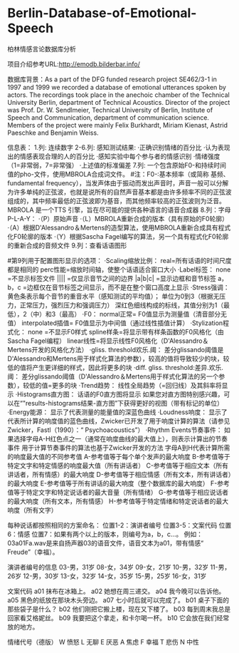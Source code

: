 

# Berlin-Database-of-Emotional-Speech
柏林情感言论数据库分析

项目介绍参考URL:http://emodb.bilderbar.info/

数据库背景：As a part of the DFG funded research project SE462/3-1 in 1997 and 1999 we recorded a database of emotional utterances spoken by actors. The recordings took place in the anechoic chamber of the Technical University Berlin, department of Technical Acoustics. Director of the project was Prof. Dr. W. Sendlmeier, Technical University of Berlin, Institute of Speech and Communication, department of communication science. Members of the project were mainly Felix Burkhardt, Miriam Kienast, Astrid Paeschke and Benjamin Weiss.

信息表：
1.列: 连续数字
2-6.列: 感知测试结果:
  ·正确识别情绪的百分比
  ·认为表现出的情感表现合理的人的百分比
  ·感知实验中每个参与者的情感识别
  ·情绪强度（1=非常弱，7=非常强）
  ·上述值的标准偏差
7.列: 一个包含原始F0-和持续时间值的pho-文件，使用MBROLA合成词文件。
#注：F0-:基本频率（或简称 基频、fundamental frequency），当发声体由于振动而发出声音时，声音一般可以分解为许多单纯的正弦波，也就是说所有的自然声音基本都是由许多频率不同的正弦波组成的，其中频率最低的正弦波即为基音，而其他频率较高的正弦波则为泛音。MBROLA 是一个TTS 引擎，旨在尽可能的提供各种语言的语音合成器
8.列：字母P-L-A-Y：
  ·（P）原始声音
  ·（L）MBROLA重新合成的版本（具有原始的F0轮廓）
  ·（A）根据D'Alessandro＆Mertens的造型算法，使用MBROLA重新合成具有程式化F0轮廓的版本
  ·（Y）根据Sascha Fagel编写的算法，另一个具有程式化F0轮廓的重新合成的音频文件
9.列：查看话语图形

#第9列用于配置图形显示的选项：
  ·Scaling缩放比例：
      real=所有话语的时间尺度都是相同的
      perc性能=缩放时间轴，使整个话语适合窗口大小
  ·Label标签：
      none =不显示标签文件
      |||| =仅显示音节之间的边界
      |a|b|c| =显示边框和音节标签
      a，b，c =边框仅在音节标签之间显示，而不是在整个窗口高度上显示
  ·Stress强调：
      黄色条表示每个音节的重音水平（感知测试的平均值）；
      单位为0到3（根据无压力，正常压力，强烈压力和强调压力）
      深红色细线构成的标线，其值分别为1（最低），2（中）和3（最高）
  ·F0：
      normal正常= F0值显示为测量值（清音部分无值）
      interpolated插值= F0值显示为中间值（通过线性插值计算）
   ·Stylization程式化：
      none =不显示F0样式
      spline样条=将显示带有样条函数的F0风格化（由Sascha Fagel编程）
      linear线性=将显示线性F0风格化（D'Alessandro＆Mertens开发的风格化方法）
   ·gliss. threshold欢乐.阈：
      差分glissando阈值是D'Alessandro和Mertens用于样式化算法的参数），较高的值将导致较少的块，较低的值将产生更详细的样式，因此将更多的块
   ·diff. gliss. threshold:差异.欢乐.阈：
      差分glissando阈值（D'Alessandro＆Mertens用于样式化算法的另一个参数），较低的值=更多的块
   ·Trend趋势：
      线性全局趋势（=回归线）及其斜率将显示
   ·Histograms直方图：
      话语的F0直方图将显示
      如果您对直方图特别感兴趣，可以在“"results-histograms结果-直方图”下获得更好的视图（带有标记的单位）
   ·Energy能源：
      显示了代表测量的能量值的深蓝色曲线
   ·Loudness响度：
      显示了代表所计算的响度值的蓝色曲线，Zwicker已开发了用于响度计算的算法（请参见Zwicker，Fastl（1990）：“ Psychoacoustics”）
   ·Rhythm Events节奏事件：
      如果选择字母A-H红色点之一（通常在响度曲线的最大值上），则表示计算出的节奏事件
      用于计算节奏事件的算法也基于Zwicker开发的方法
      字母A到H代表计算所需的响度最大值的不同参考值
      A-参考值等于每个单个发声的最大响度
      B-参考值等于特定文字和特定情感的响度最大值（所有讲话者）
      C-参考值等于相应文本（所有讲话者，所有情感）的最大响度
      D-参考值等于相应情感（所有文本，所有讲话者）的最大响度
      E-参考值等于所有讲话的最大响度（整个数据库的最大响度）
      F-参考值等于特定文字和特定说话者的最大音量（所有情绪）
      G-参考值等于相应说话者的最大响度（所有文本，所有情感）
      H-参考值等于特定情绪和特定说话者的最大响度（所有文字）
      
      
每种说话都按照相同的方案命名：
    位置1-2：演讲者编号
    位置3-5：文案代码
    位置6：情感
    位置7：如果有两个以上的版本，则编号为a，b，c...。
    例如：03a01Fa.wav是来自扬声器03的语音文件，语音文本为a01，带有情感“ Freude”（幸福）。

演讲者编号的信息
    03-男，31岁
    08-女，34岁
    09-女，21岁
    10-男，32岁
    11-男，26岁
    12-男，30岁
    13-女，32岁
    14-女，35岁
    15-男，25岁
    16-女，31岁

文案代码
    a01 抹布在冰箱上。
    a02 她想在周三递交。
    a04 我今晚可以告诉他。
    a05 黑色的纸放在那块木头旁边。
    a07 七小时后就可以完成了。
    b01 桌子下面的那些袋子是什么？
    b02 他们刚把它搬上楼，现在又下楼了。
    b03 每到周末我总是回家看艾格妮丝。
    b09 我要把这个拿走，和卡尔喝一杯。
    b10 它会放在我们经常放的地方。
    
情绪代号（德版）
W 愤怒
L 无聊
E 厌恶
A 焦虑
F 幸福
T 悲伤
N 中性
